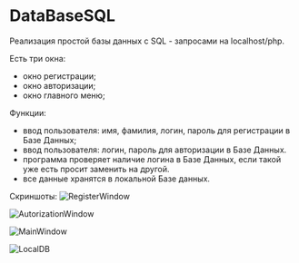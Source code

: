 # DataBaseSQL

Реализация простой базы данных с SQL - запросами на localhost/php.

Есть три окна:
- окно регистрации;
- окно авторизации;
- окно главного меню;

Функции:
- ввод пользователя: имя, фамилия, логин, пароль для регистрации в Базе Данных;
- ввод пользователя: логин, пароль для авторизации в Базе Данных.
- программа проверяет наличие логина в Базе Данных, если такой уже есть просит заменить на другой.
- все данные хранятся в локальной Базе данных.

Скриншоты:
![RegisterWindow](https://user-images.githubusercontent.com/59263802/136020817-efecfdcc-99a0-4aab-a190-2972c89432a8.png)

![AutorizationWindow](https://user-images.githubusercontent.com/59263802/136020828-5844ac55-c162-4b68-a4f3-060a14bd3386.png)

![MainWindow](https://user-images.githubusercontent.com/59263802/136020841-fbe30bd8-cf65-4d58-a78e-fe5b598635bd.png)

![LocalDB](https://user-images.githubusercontent.com/59263802/136020849-08562093-d1d3-4866-828c-b2f50dc5095b.png)
